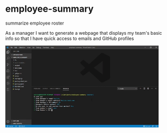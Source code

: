 # employee-summary
summarize employee roster

As a manager I want to generate a webpage that displays my team's basic info
so that I have quick access to emails and GitHub profiles

![See program gif](img/giphy.gif)

